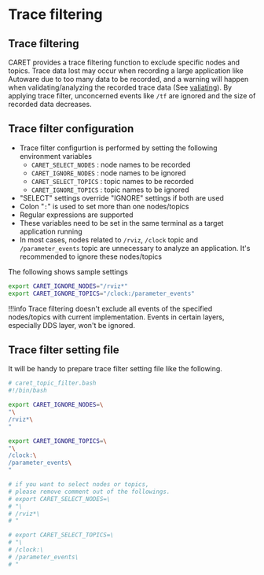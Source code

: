 # Trace filtering

## Trace filtering

CARET provides a trace filtering function to exclude specific nodes and topics. Trace data lost may occur when recording a large application like Autoware due to too many data to be recorded, and a warning will happen when validating/analyzing the recorded trace data (See [valiating](../validating/#tracer-discarded)). By applying trace filter, unconcerned events like `/tf` are ignored and the size of recorded data decreases.

## Trace filter configuration

- Trace filter configurtion is performed by setting the following environment variables
  - `CARET_SELECT_NODES` : node names to be recorded
  - `CARET_IGNORE_NODES` : node names to be ignored
  - `CARET_SELECT_TOPICS` : topic names to be recorded
  - `CARET_IGNORE_TOPICS` : topic names to be ignored
- "SELECT" settings override "IGNORE" settings if both are used
- Colon "`:`" is used to set more than one nodes/topics
- Regular expressions are supported
- These variables need to be set in the same terminal as a target application running
- In most cases, nodes related to `/rviz`, `/clock` topic and `/parameter_events` topic are unnecessary to analyze an application. It's recommended to ignore these nodes/topics

The following shows sample settings

```sh
export CARET_IGNORE_NODES="/rviz*"
export CARET_IGNORE_TOPICS="/clock:/parameter_events"
```

<prettier-ignore-start>
!!!info
      Trace filtering doesn't exclude all events of the specified nodes/topics with current implementation. Events in certain layers, especially DDS layer, won't be ignored.
<prettier-ignore-end>

## Trace filter setting file

It will be handy to prepare trace filter setting file like the following.

```sh
# caret_topic_filter.bash
#!/bin/bash

export CARET_IGNORE_NODES=\
"\
/rviz*\
"

export CARET_IGNORE_TOPICS=\
"\
/clock:\
/parameter_events\
"

# if you want to select nodes or topics,
# please remove comment out of the followings.
# export CARET_SELECT_NODES=\
# "\
# /rviz*\
# "

# export CARET_SELECT_TOPICS=\
# "\
# /clock:\
# /parameter_events\
# "
```
